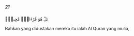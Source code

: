 ##### 21

<span class="ayah">بَلْ هُوَ قُرْءَانٌۭ مَّجِيدٌۭ</span>

<span class="ayah_translation">Bahkan yang didustakan mereka itu ialah Al Quran yang mulia,</span>

